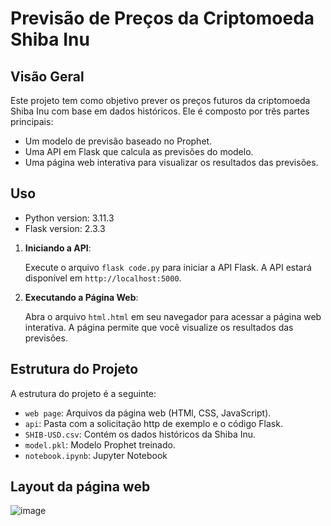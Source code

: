 # Previsão de Preços da Criptomoeda Shiba Inu

## Visão Geral

Este projeto tem como objetivo prever os preços futuros da criptomoeda Shiba Inu com base em dados históricos. Ele é composto por três partes principais:

- Um modelo de previsão baseado no Prophet.
- Uma API em Flask que calcula as previsões do modelo.
- Uma página web interativa para visualizar os resultados das previsões.

## Uso

- Python version: 3.11.3
- Flask version: 2.3.3

1. **Iniciando a API**:

   Execute o arquivo `flask code.py` para iniciar a API Flask. A API estará disponível em `http://localhost:5000`.

2. **Executando a Página Web**:

   Abra o arquivo `html.html` em seu navegador para acessar a página web interativa. A página permite que você visualize os resultados das previsões.

## Estrutura do Projeto

A estrutura do projeto é a seguinte:

- `web page`: Arquivos da página web (HTMl, CSS, JavaScript).
- `api`: Pasta com a solicitação http de exemplo e o código Flask.
- `SHIB-USD.csv`: Contém os dados históricos da Shiba Inu.
- `model.pkl`: Modelo Prophet treinado.
- `notebook.ipynb`: Jupyter Notebook

## Layout da página web

![image](https://github.com/guilhermegobbo/Shiba-Inu-Prediction/assets/136920721/7d2f4521-798f-43bd-86b1-c1f33395ebcc)

